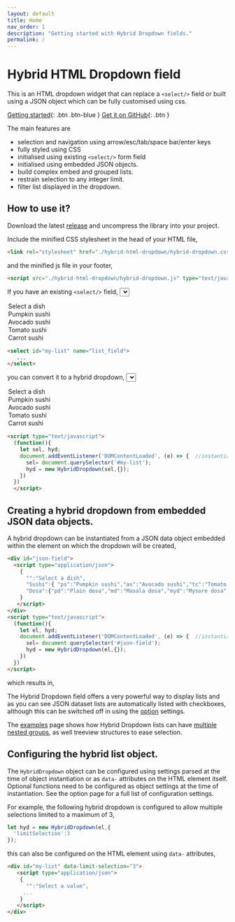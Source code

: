 ```yaml
---
layout: default
title: Home
nav_order: 1
description: "Getting started with Hybrid Dropdown fields."
permalink: /
---
```


# Hybrid HTML Dropdown field

This is an HTML dropdown widget that can replace a `<select/>` field or built using a JSON object which can be fully customised using css.  

[Getting started](/hybrid-html-dropdown/#how-to-use-it){: .btn .btn-blue }
[Get it on GitHub](/hybrid-html-dropdown/#how-to-use-it){: .btn }

The main features are

- selection and navigation using arrow/esc/tab/space bar/enter keys
- fully styled using CSS
- initialised using existing `<select/>` form field
- initialised using embedded JSON objects.
- build complex embed and grouped lists.
- restrain selection to any integer limit.
- filter list displayed in the dropdown.

## How to use it?

Download the latest [release](https://github.com/aurovrata/hybrid-html-dropdown/releases) and uncompress the library into your project.

Include the minified CSS stylesheet in the head of your HTML file,

```html
<link rel="stylesheet" href="./hybrid-html-dropdown/hybrid-dropdown.css" media="all">
```

and the minified js file in your footer,

```html
<script src="./hybrid-html-dropdown/hybrid-dropdown.js" type="text/javascript"></script>
```

If you have an existing `<select/>` field,
<select id="ex1">
  <option value="">Select a dish</option>
  <option value="ps">Pumpkin sushi</option>
  <option value="as">Avocado sushi</option>
  <option value="ts">Tomato sushi</option>
  <option value="cs">Carrot sushi</option>
</select>

```html
<select id="my-list" name="list_field">
   ...
</select>
```
you can convert it to a hybrid dropdown,
<select id="ex1-hdd" class="hybrid-list">
  <option value="">Select a dish</option>
  <option value="ps">Pumpkin sushi</option>
  <option value="as">Avocado sushi</option>
  <option value="ts">Tomato sushi</option>
  <option value="cs">Carrot sushi</option>
</select>

```html
<script type="text/javascript">
  (function(){
    let sel, hyd;
    document.addEventListener('DOMContentLoaded', (e) => {  //instantiate on document ready.
      sel= document.querySelector('#my-list');
      hyd = new HybridDropdown(sel,{});
    })
  })
  </script>
  ```

## Creating a hybrid dropdown from embedded JSON data objects.

A hybrid dropdown can be instantiated from a JSON data object embedded within the element on which the dropdown will be created,

```html
<div id="json-field">
  <script type="application/json">
    {
      "":"Select a dish",
      "Sushi":{ "ps":"Pumpkin sushi","as":"Avocado sushi","tc":"Tomato sushi","cs":"Carrot sushi"},
      "Dosa":{"pd":"Plain dosa","md":"Masala dosa","myd":"Mysore dosa","pr":"Paper roast"}
    }
   </script>
</div>
<script type="text/javascript">
  (function(){
    let el, hyd;
    document.addEventListener('DOMContentLoaded', (e) => {  //instantiate on document ready.
      sel= document.querySelector('#json-field');
      hyd = new HybridDropdown(el,{});
    })
  })
</script>
```
which results in,
<span id="json-field" class="hybrid-list">
  <script type="application/json">
  {
    "":"Select a dish",
    "Sushi":{"ps":"Pumpkin sushi","as":"Avocado sushi","tc":"Tomato sushi","cs":"Carrot sushi"},
    "Dosa":{"pd":"Plain dosa","md":"Masala dosa","myd":"Mysore dosa","pr":"Paper roast"}
  }
   </script>
</span>

The Hybrid Dropdown field offers a very powerful way to display lists and as you can see JSON dataset lists are automatically listed with checkboxes, although this can be switched off in using the [option](/options.html) settings.

The [examples](/methods.html) page shows how Hybrid Dropdown lists can have [multiple nested groups](/examples.html#hybrid-dropdown-with-multiple-nested-groups), as well treeview structures to ease selection.

## Configuring the hybrid list object.

The `HybridDropdown` object can be configured using settings parsed at the time of object instantiation or as `data-` attributes on the HTML element itself.  Optional functions need to be configured as object settings at the time of instantiation.  See the option page for a full list of configuration settings.

For example, the following hybrid dropdown is configured to allow multiple selections limited to a maximum of 3,

```javascript
let hyd = new HybridDropdown(el,{
  'limitSelection':3
});
```

this can also be configured on the HTML element using `data-` attributes,

```html
<div id="my-list" data-limit-selection="3">
   <script type="application/json">
    {
      "":"Select a value",
     ...
    }
   </script>
</div>
```
